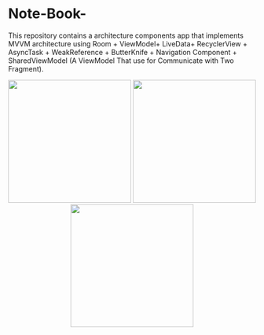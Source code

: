 # Note-Book-
This repository contains a architecture components app that implements MVVM architecture using Room + ViewModel+ LiveData+ RecyclerView + AsyncTask + WeakReference + ButterKnife + Navigation Component + SharedViewModel (A ViewModel That use for Communicate with Two Fragment).
 <p align="center">
  <img src="https://imgur.com/a/aeH8Syt" width="250">
<img src="https://imgur.com/a/aeH8Syt" width="250">
<img src="https://imgur.com/a/aeH8Syt" width="250">
</p>
<br>
